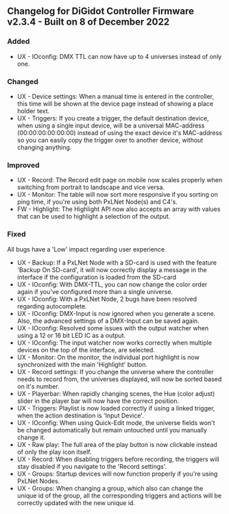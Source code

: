## Changelog for DiGidot Controller Firmware v2.3.4 - Built on 8 of December 2022 ##

### Added ###
* UX - IOconfig: DMX TTL can now have up to 4 universes instead of only one.

### Changed ###
* UX - Device settings: When a manual time is entered in the controller, this time will be shown at the device page instead of showing a place holder text.
* UX - Triggers: If you create a trigger, the default destination device, when using a single input device, will be a universal MAC-address (00:00:00:00:00:00) instead of using the exact device it's MAC-address so you can easily copy the trigger over to another device, without changing anything.

### Improved ###
* UX - Record: The Record edit page on mobile now scales properly when switching from portrait to landscape and vice versa.
* UX - Monitor: The table will now sort more responsive if you sorting on ping time, if you're using both PxLNet Node(s) and C4's.
* FW - Highlight: The Highlight API now also accepts an array with values that can be used to highlight a selection of the output.

### Fixed ###

All bugs have a 'Low' impact regarding user experience 
* UX - Backup: If a PxLNet Node with a SD-card is used with the feature 'Backup On SD-card', it will now correctly display a message in the interface if the configuration is loaded from the SD-card
* UX - IOconfig: With DMX-TTL, you can now change the color order again if you've configured more than a single universe.
* UX - IOconfig: With a PxLNet Node, 2 bugs have been resolved regarding autocomplete.
* UX - IOconfig: DMX-Input is now ignored when you generate a scene. Also, the advanced settings of a DMX-Input can be saved again.
* UX - IOconfig: Resolved some issues with the output watcher when using a 12 or 16 bit LED IC as a output.
* UX - IOconfig: The input watcher now works correctly when multiple devices on the top of the interface, are selected.
* UX - Monitor: On the monitor, the individual port highlight is now synchronized with the main 'Highlight' button.
* UX - Record settings: If you change the universe where the controller needs to record from, the universes displayed, will now be sorted based on it's number.
* UX - Playerbar: When rapidly changing scenes, the Hue (color adjust) slider in the player bar will now have the correct position.
* UX - Triggers: Playlist is now loaded correctly if using a linked trigger, when the action destination is 'Input Device'.
* UX - IOconfig: When using Quick-Edit mode, the universe fields won't be changed automatically but remain untouched until you manually change it.
* UX - Raw play: The full area of the play button is now clickable instead of only the play icon itself.
* UX - Record: When disabling triggers before recording, the triggers will stay disabled if you navigate to the 'Record settings'.
* UX - Groups: Startup devices will now function properly if you're using PxLNet Nodes.
* UX - Groups: When changing a group, which also can change the unique id of the group, all the corresponding triggers and actions will be correctly updated with the new unique id.
